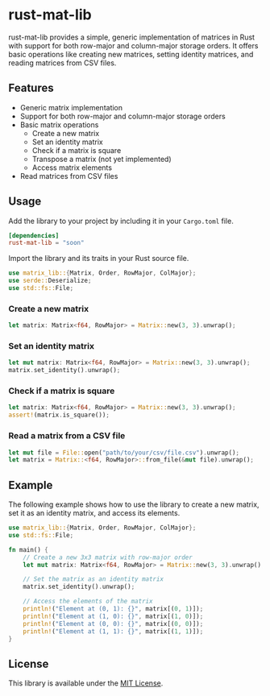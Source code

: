 # rust-mat-lib

rust-mat-lib provides a simple, generic implementation of matrices in Rust with support for both row-major and column-major storage orders. It offers basic operations like creating new matrices, setting identity matrices, and reading matrices from CSV files.

## Features

- Generic matrix implementation
- Support for both row-major and column-major storage orders
- Basic matrix operations
  - Create a new matrix
  - Set an identity matrix
  - Check if a matrix is square
  - Transpose a matrix (not yet implemented)
  - Access matrix elements
- Read matrices from CSV files

## Usage

Add the library to your project by including it in your `Cargo.toml` file.

```toml
[dependencies]
rust-mat-lib = "soon"
```

Import the library and its traits in your Rust source file.

```rust
use matrix_lib::{Matrix, Order, RowMajor, ColMajor};
use serde::Deserialize;
use std::fs::File;
```

### Create a new matrix

```rust
let matrix: Matrix<f64, RowMajor> = Matrix::new(3, 3).unwrap();
```

### Set an identity matrix

```rust
let mut matrix: Matrix<f64, RowMajor> = Matrix::new(3, 3).unwrap();
matrix.set_identity().unwrap();
```

### Check if a matrix is square

```rust
let matrix: Matrix<f64, RowMajor> = Matrix::new(3, 3).unwrap();
assert!(matrix.is_square());
```

### Read a matrix from a CSV file

```rust
let mut file = File::open("path/to/your/csv/file.csv").unwrap();
let matrix = Matrix::<f64, RowMajor>::from_file(&mut file).unwrap();
```

## Example

The following example shows how to use the library to create a new matrix, set it as an identity matrix, and access its elements.

```rust
use matrix_lib::{Matrix, Order, RowMajor, ColMajor};
use std::fs::File;

fn main() {
    // Create a new 3x3 matrix with row-major order
    let mut matrix: Matrix<f64, RowMajor> = Matrix::new(3, 3).unwrap();

    // Set the matrix as an identity matrix
    matrix.set_identity().unwrap();

    // Access the elements of the matrix
    println!("Element at (0, 1): {}", matrix[(0, 1)]);
    println!("Element at (1, 0): {}", matrix[(1, 0)]);
    println!("Element at (0, 0): {}", matrix[(0, 0)]);
    println!("Element at (1, 1): {}", matrix[(1, 1)]);
}
```

## License

This library is available under the [MIT License](https://opensource.org/licenses/MIT).
